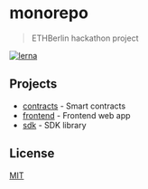 # monorepo

> ETHBerlin hackathon project

[![lerna](https://img.shields.io/badge/maintained%20with-lerna-cc00ff.svg)](https://lerna.js.org/)

## Projects

- [contracts](packages/contracts) - Smart contracts
- [frontend](packages/frontend) - Frontend web app
- [sdk](packages/sdk) - SDK library

## License

[MIT](LICENSE)
